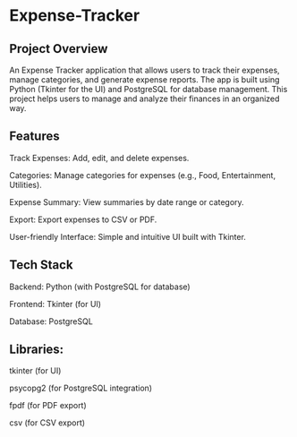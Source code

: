# Expense-Tracker
## Project Overview
An Expense Tracker application that allows users to track their expenses, manage categories, and generate expense reports. The app is built using Python (Tkinter for the UI) and PostgreSQL for database management. This project helps users to manage and analyze their finances in an organized way.

## Features
Track Expenses: Add, edit, and delete expenses.

Categories: Manage categories for expenses (e.g., Food, Entertainment, Utilities).

Expense Summary: View summaries by date range or category.

Export: Export expenses to CSV or PDF.

User-friendly Interface: Simple and intuitive UI built with Tkinter.

## Tech Stack
Backend: Python (with PostgreSQL for database)

Frontend: Tkinter (for UI)

Database: PostgreSQL

## Libraries:
tkinter (for UI)

psycopg2 (for PostgreSQL integration)

fpdf (for PDF export)

csv (for CSV export)
